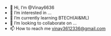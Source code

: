 - 👋 Hi, I’m @Vinay6636
- 👀 I’m interested in ...
- 🌱 I’m currently learning BTECH(AI&ML)
- 💞️ I’m looking to collaborate on ...
- 📫 How to reach me vinay3612336@gmail.com

<!---
Vinay6636/Vinay6636 is a ✨ special ✨ repository because its `README.md` (this file) appears on your GitHub profile.
You can click the Preview link to take a look at your changes.
--->

